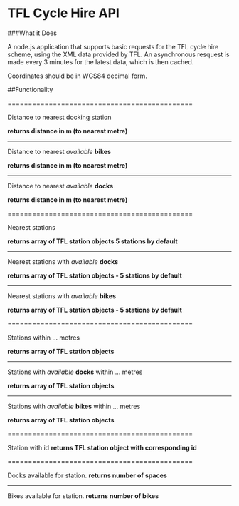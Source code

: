 TFL Cycle Hire API
========================================

###What it Does

A node.js application that supports basic requests for the TFL cycle hire scheme, using the XML data provided by TFL. An asynchronous resquest is made every 3 minutes for the latest data, which is then cached.

Coordinates should be in WGS84 decimal form.

##Functionality

=============================================

Distance to nearest docking station

**returns distance in m (to nearest metre)**

---------------------------------------------

Distance to nearest *available*  **bikes**

**returns distance in m (to nearest metre)**

---------------------------------------------

Distance to nearest *available*  **docks**

**returns distance in m (to nearest metre)**

=============================================

Nearest stations

**returns array of TFL station objects 5 stations by default**

---------------------------------------------

Nearest stations with *available* **docks**

**returns array of TFL station objects - 5 stations by default**

---------------------------------------------

Nearest stations with *available* **bikes**

**returns array of TFL station objects - 5 stations by default**

=============================================

Stations within ... metres
	
**returns array of TFL station objects**

---------------------------------------------

Stations with *available* **docks** within ... metres
	
**returns array of TFL station objects**

---------------------------------------------

Stations with *available* **bikes** within ... metres
	
**returns array of TFL station objects**

=============================================

Station with id
**returns TFL station object with corresponding id**

=============================================

Docks available for station.
**returns number of spaces**

---------------------------------------------

Bikes available for station.
**returns number of bikes**
